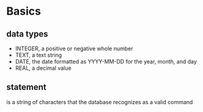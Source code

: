 # Basics

## data types

* INTEGER, a positive or negative whole number
* TEXT, a text string
* DATE, the date formatted as YYYY-MM-DD for the year, month, and day
* REAL, a decimal value

## statement

is a string of characters that the database recognizes as a valid command

